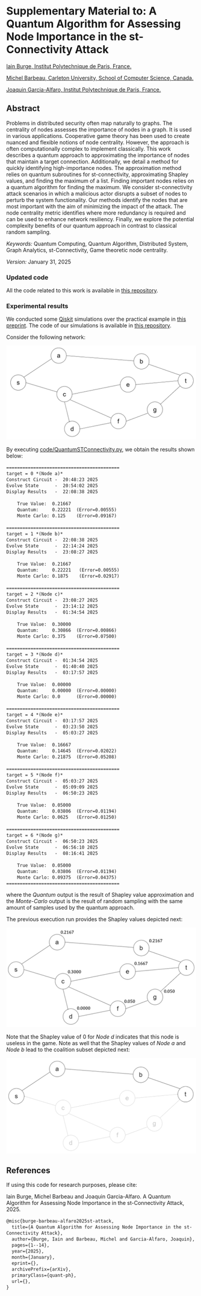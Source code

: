 Supplementary Material to: A Quantum Algorithm for Assessing Node Importance in the st-Connectivity Attack
===

<a href="https://github.com/iain-burge/iain-burge">Iain Burge, Institut Polytechnique de Paris, France.</a>

<a href="https://carleton.ca/scs/people/michel-barbeau/">Michel Barbeau, Carleton University, School of Computer Science, Canada.</a>

<a href="http://j.mp/jgalfaro">Joaquin Garcia-Alfaro, Institut Polytechnique de Paris, France.</a>

## Abstract

Problems in distributed security often map naturally to graphs. The
centrality of nodes assesses the importance of nodes in a graph. It is
used in various applications. Cooperative game theory has been used to
create nuanced and flexible notions of node centrality. However, the
approach is often computationally complex to implement classically.
This work describes a quantum approach to approximating the importance
of nodes that maintain a target connection. Additionally, we detail a
method for quickly identifying high-importance nodes. The
approximation method relies on quantum subroutines for
st-connectivity, approximating Shapley values, and finding the maximum
of a list. Finding important nodes relies on a quantum algorithm for
finding the maximum. We consider st-connectivity attack scenarios in
which a malicious actor disrupts a subset of nodes to perturb the
system functionality. Our methods identify the nodes that are most
important with the aim of minimizing the impact of the attack. The
node centrality metric identifies where more redundancy is required
and can be used to enhance network resiliency. Finally, we explore the
potential complexity benefits of our quantum approach in contrast to
classical random sampling.

*Keywords:* Quantum Computing, Quantum Algorithm, Distributed System,
Graph Analytics, st-Connectivity, Game theoretic node centrality.

*Version:* January 31, 2025

### Updated code

All the code related to this work is available in <a href="https://github.com/iain-burge/quantum_st-attack/tree/main/code">this repository</a>.

### Experimental results

We conducted some <a href="https://www.ibm.com/quantum/qiskit">Qiskit</a> simulations over the practical example in <a href="https://github.com/iain-burge/quantum_st-attack/blob/main/paper/preprint-arxiv.pdf">this preprint</a>. The code of our simulations is available in <a href="https://github.com/iain-burge/quantum_st-attack/tree/main/code">this repository</a>.

Consider the following network:

![](img/network.png?raw=true)

By executing <a href="https://github.com/iain-burge/quantum_st-attack/blob/main/code/QuantumSTConnectivity.py">code/QuantumSTConnectivity.py</a>, we obtain the results shown below:

````{verbatim}
==========================================
target = 0 *(Node a)*
Construct Circuit -  20:48:23 2025
Evolve State      -  20:54:02 2025
Display Results   -  22:08:38 2025

    True Value:  0.21667
    Quantum:     0.22221  (Error=0.00555)
    Monte Carlo: 0.125    (Error=0.09167)

==========================================
target = 1 *(Node b)*
Construct Circuit -  22:08:38 2025
Evolve State      -  22:14:24 2025
Display Results   -  23:08:27 2025

    True Value:  0.21667
    Quantum:     0.22221   (Error=0.00555)
    Monte Carlo: 0.1875    (Error=0.02917)

==========================================
target = 2 *(Node c)*
Construct Circuit -  23:08:27 2025
Evolve State      -  23:14:12 2025
Display Results   -  01:34:54 2025

    True Value:  0.30000
    Quantum:     0.30866  (Error=0.00866)
    Monte Carlo: 0.375    (Error=0.07500)

==========================================
target = 3 *(Node d)*
Construct Circuit -  01:34:54 2025
Evolve State      -  01:40:40 2025
Display Results   -  03:17:57 2025

    True Value:  0.00000
    Quantum:     0.00000  (Error=0.00000)
    Monte Carlo: 0.0      (Error=0.00000)

==========================================
target = 4 *(Node e)*
Construct Circuit -  03:17:57 2025
Evolve State      -  03:23:50 2025
Display Results   -  05:03:27 2025

    True Value:  0.16667
    Quantum:     0.14645  (Error=0.02022)
    Monte Carlo: 0.21875  (Error=0.05208)

==========================================
target = 5 *(Node f)*
Construct Circuit -  05:03:27 2025
Evolve State      -  05:09:09 2025
Display Results   -  06:50:23 2025

    True Value:  0.05000
    Quantum:     0.03806  (Error=0.01194)
    Monte Carlo: 0.0625   (Error=0.01250)

==========================================
target = 6 *(Node g)*
Construct Circuit -  06:50:23 2025
Evolve State      -  06:56:10 2025
Display Results   -  08:16:41 2025

    True Value:  0.05000
    Quantum:     0.03806  (Error=0.01194)
    Monte Carlo: 0.09375  (Error=0.04375)
==========================================
````


where the *Quantum* output is the result of Shapley value approximation
and the *Monte-Carlo* output is the result of random sampling with the same
amount of samples used by the quantum approach.

The previous execution run provides the Shapley values depicted next:

![](img/results.png?raw=true)

Note that the Shapley value of 0 for *Node d* indicates that this node
is useless in the game. Note as well that the Shapley values of *Node
a* and *Node b* lead to the coalition subset depicted next:

![](img/coallition.png?raw=true)


## References

If using this code for research purposes, please cite:

Iain Burge, Michel Barbeau and Joaquin Garcia-Alfaro. A Quantum Algorithm for Assessing Node Importance in the st-Connectivity Attack, 2025.

```
@misc{burge-barbeau-alfaro2025st-attack,
  title={A Quantum Algorithm for Assessing Node Importance in the st-Connectivity Attack},
  author={Burge, Iain and Barbeau, Michel and Garcia-Alfaro, Joaquin},
  pages={1--14},
  year={2025},
  month={January},
  eprint={},
  archivePrefix={arXiv},
  primaryClass={quant-ph},
  url={},
}
```



